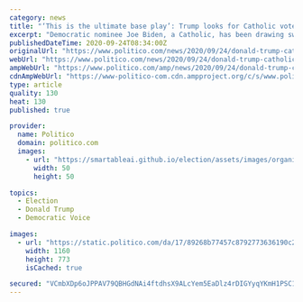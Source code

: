 ```yaml
---
category: news
title: "‘This is the ultimate base play’: Trump looks for Catholic vote from Court fight"
excerpt: "Democratic nominee Joe Biden, a Catholic, has been drawing swaths of white Catholic voters who picked Trump in 2016. Now, Trump allies see an opening in the battle over a Court seat."
publishedDateTime: 2020-09-24T08:34:00Z
originalUrl: "https://www.politico.com/news/2020/09/24/donald-trump-catholic-vote-court-fight-420935"
webUrl: "https://www.politico.com/news/2020/09/24/donald-trump-catholic-vote-court-fight-420935"
ampWebUrl: "https://www.politico.com/amp/news/2020/09/24/donald-trump-catholic-vote-court-fight-420935"
cdnAmpWebUrl: "https://www-politico-com.cdn.ampproject.org/c/s/www.politico.com/amp/news/2020/09/24/donald-trump-catholic-vote-court-fight-420935"
type: article
quality: 130
heat: 130
published: true

provider:
  name: Politico
  domain: politico.com
  images:
    - url: "https://smartableai.github.io/election/assets/images/organizations/politico.com-50x50.jpg"
      width: 50
      height: 50

topics:
  - Election
  - Donald Trump
  - Democratic Voice

images:
  - url: "https://static.politico.com/da/17/89268b77457c8792773636190c2c/gettyimages-1269389480-1.jpg"
    width: 1160
    height: 773
    isCached: true

secured: "VCmbXDp6oJPPAV79QBHGdNAi4ftdhsX9ALcYem5EaDlz4rDIGYyqYKmH1PSC1QG4P8We5PH4gteebJ3cIN1tbOq7STTPiSK0epmKN9Nk4vPCABACgVbCdzefsvgOTxQIKjwizGrWvzLfRSGrlbu+Laqd0KN+NWt8m/eUQRv8QcdQRjmu1zQYe3NudUQO06wkAuatdLes2JG2WfwLu3IulQJLQ7Wja7Y6dRE8aVW+mDQTMMuQk3qE6yls/U3sQGFHZ4RyWj6/3Sk39V13Ee2y4H5lNWTGwdf7ahEZmuwzyQsn3wN3J/m2ZRr971w+GnDsu7dj57ntA4rDEVPw6G3aqjmIWx5N3JP8VzdF7oru63I=;L5SChZWvvddHfg8Ftj3upA=="
---
```


